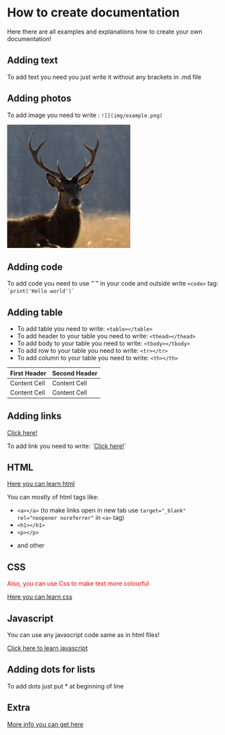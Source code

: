 # How to create documentation

Here there are all examples and explanations how to create your own documentation!

## Adding text

To add text you need you just write it without any brackets in .md file

## Adding photos

To add image you need to write : `![](img/example.png)`

![](img/avatar.jpg)

## Adding code

To add code you need to use "\`" in your code and outside write `<code>` tag:
<code>\`print('Hello world')\`</code>

## Adding table

* To add table you need to write: `<table></table>`
* To add header to your table you need to write: `<thead></thead>`
* To add body to your table you need to write: `<tbody></tbody>`
* To add row to your table you need to write: `<tr></tr>`
* To add column to your table you need to write: `<th></th>`

<table>
  <thead>
    <tr>
      <th>First Header</th>
      <th>Second Header</th>
    </tr>
  </thead>
  <tbody>
    <tr>
      <td>Content Cell</td>
      <td>Content Cell</td>
    </tr>
    <tr>
      <td>Content Cell</td>
      <td>Content Cell</td>
    </tr>
  </tbody>
</table>

## Adding links

<p><a href="youtube.com" target="_blank" rel="noopener noreferrer">Click here!</a></p>
To add link you need to write: `<a href="youtube.com" target="_blank" rel="noopener noreferrer">Click here!</a>`

## HTML

<a href="https://www.w3schools.com/tags/tag_comment.asp" target="_blank" rel="noopener noreferrer">Here you can learn html</a>
<p>You can mostly of html tags like:</p>

* `<a></a>` (to make links open in new tab use `target="_blank" rel="noopener noreferrer"` in `<a>` tag)
* `<h1></h1>`
* `<p></p>`
* <p>and other</p> 

## CSS

<p style="color: red;">Also, you can use Css to make text more colourful</p>
<a href="https://www.w3schools.com/css/default.asp" target="_blank" rel="noopener noreferrer">Here you can learn css</a>

## Javascript

<p>You can use any javascript code same as in html files!</p>
<a href='https://www.w3schools.com/js/default.asp' target="_blank" rel="noopener noreferrer">Click here to learn javascript</a>

## Adding dots for lists

To add dots just put * at beginning of line

## Extra

<a href="https://yakworks.github.io/docmark/cheat-sheet/" target="_blank" rel="noopener noreferrer">More info you can get here</a>
